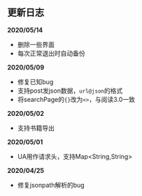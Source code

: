 ## 更新日志

**2020/05/14**
* 删除一些界面
* 每次正常退出时自动备份

**2020/05/09**
* 修复已知bug
* 支持post发json数据，`url@json`的格式
* 将searchPage的`{}`改为`<>`，与阅读3.0一致

**2020/05/02**
* 支持书籍导出

**2020/05/01**
* UA用作请求头，支持Map<String,String>

**2020/04/25**
* 修复jsonpath解析的bug

